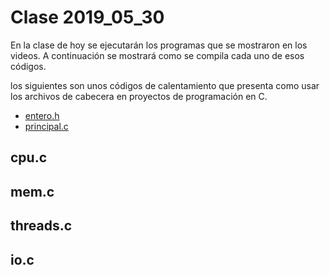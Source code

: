 # Clase 2019_05_30

En la clase de hoy se ejecutarán los programas que se mostraron en los videos. A continuación se mostrará como se compila cada uno de esos códigos.

los siguientes son unos códigos de calentamiento que presenta como usar los archivos de cabecera en proyectos de programación en C.

* [entero.h](entero.h)
* [principal.c](principal.c) 

## cpu.c

## mem.c

## threads.c

## io.c


